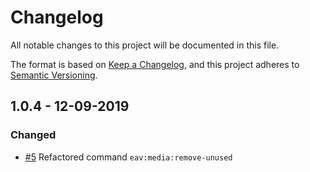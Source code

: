 # Changelog
All notable changes to this project will be documented in this file.

The format is based on [Keep a Changelog](https://keepachangelog.com/en/1.0.0/),
and this project adheres to [Semantic Versioning](https://semver.org/spec/v2.0.0.html).

## 1.0.4 - 12-09-2019
### Changed
- [#5](https://github.com/Vendic/EAVCleaner/pull/5) Refactored command `eav:media:remove-unused`
